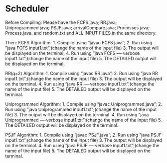 # Scheduler
Before Compiling:
	Please have the 
		FCFS.java; RR.java; Uniprogrammed.java; PSJF.java;
		arrivalCompare.java; Processes.java; Process.java. 
	and 	random.txt
	and 	ALL INPUT FILES in the same directory. 

Then:
FCFS Algorithm:
     1.	Compile using “javac FCFS.java”;
     2.	Run using ”java FCFS input1.txt”;(change the name of the input file)
     3.	The output will be displayed on the terminal;
     4. Run using ”java FCFS —-verbose input1.txt”;(change the name of the input file)
     5.	The DETAILED output will be displayed on the terminal.

RR(q=2) Algorithm:
     1.	Compile using “javac RR.java”;
     2.	Run using ”java RR input1.txt”;(change the name of the input file)
     3.	The output will be displayed on the terminal.
     4. Run using ”java RR —-verbose input1.txt”;(change the name of the input file)
     5.	The DETAILED output will be displayed on the terminal.

Uniprogrammed Algorithm:
     1.	Compile using “javac Uniprogrammed.java”;
     2.	Run using ”java Uniprogrammed input1.txt”;(change the name of the input file)
     3.	The output will be displayed on the terminal.
     4. Run using ”java Uniprogrammed —-verbose input1.txt”;(change the name of the input file)
     5.	The DETAILED output will be displayed on the terminal.

PSJF Algorithm:
     1.	Compile using “javac PSJF.java”;
     2.	Run using ”java PSJF input1.txt”;(change the name of the input file)
     3.	The output will be displayed on the terminal.
     4. Run using ”java PSJF —-verbose input1.txt”;(change the name of the input file)
     5.	The DETAILED output will be displayed on the terminal.
